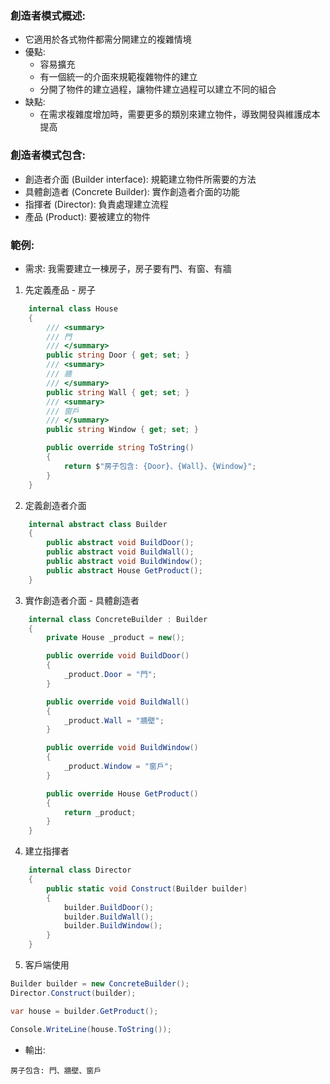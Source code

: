 ### 創造者模式概述:
- 它適用於各式物件都需分開建立的複雜情境
- 優點:
  - 容易擴充
  - 有一個統一的介面來規範複雜物件的建立
  - 分開了物件的建立過程，讓物件建立過程可以建立不同的組合
- 缺點:
  - 在需求複雜度增加時，需要更多的類別來建立物件，導致開發與維護成本提高

### 創造者模式包含:
- 創造者介面 (Builder interface): 規範建立物件所需要的方法
- 具體創造者 (Concrete Builder): 實作創造者介面的功能
- 指揮者 (Director): 負責處理建立流程
- 產品 (Product): 要被建立的物件

### 範例:
- 需求: 我需要建立一棟房子，房子要有門、有窗、有牆
1. 先定義產品 - 房子
```csharp
    internal class House
    {
        /// <summary>
        /// 門
        /// </summary>
        public string Door { get; set; }
        /// <summary>
        /// 牆
        /// </summary>
        public string Wall { get; set; }
        /// <summary>
        /// 窗戶
        /// </summary>
        public string Window { get; set; }

        public override string ToString()
        {
            return $"房子包含: {Door}、{Wall}、{Window}";
        }
    }
```
2. 定義創造者介面
```csharp
    internal abstract class Builder
    {
        public abstract void BuildDoor();
        public abstract void BuildWall();
        public abstract void BuildWindow();
        public abstract House GetProduct();
    }
```
3. 實作創造者介面 - 具體創造者
```csharp
    internal class ConcreteBuilder : Builder
    {
        private House _product = new();

        public override void BuildDoor()
        {
            _product.Door = "門";
        }

        public override void BuildWall()
        {
            _product.Wall = "牆壁";
        }

        public override void BuildWindow()
        {
            _product.Window = "窗戶";
        }

        public override House GetProduct()
        {
            return _product;
        }
    }
```
4. 建立指揮者
```csharp
    internal class Director
    {
        public static void Construct(Builder builder)
        {
            builder.BuildDoor();
            builder.BuildWall();
            builder.BuildWindow();
        }
    }
```
5. 客戶端使用
```csharp
Builder builder = new ConcreteBuilder();
Director.Construct(builder);

var house = builder.GetProduct();

Console.WriteLine(house.ToString());
```
- 輸出:
```text
房子包含: 門、牆壁、窗戶
```